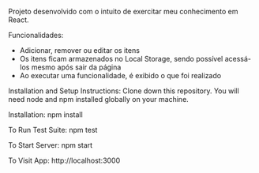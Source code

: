 Projeto desenvolvido com o intuito de exercitar meu conhecimento em React.

Funcionalidades: 
- Adicionar, remover ou editar os itens
- Os itens ficam armazenados no Local Storage, sendo possível acessá-los mesmo após sair da página
- Ao executar uma funcionalidade, é exibido o que foi realizado

Installation and Setup Instructions: Clone down this repository. You will need node and npm installed globally on your machine.

Installation: npm install

To Run Test Suite: npm test

To Start Server: npm start

To Visit App: http://localhost:3000
